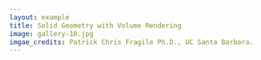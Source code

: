 ```yaml
---
layout: example
title: Solid Geometry with Volume Rendering 
image: gallery-10.jpg
imgae_credits: Patrick Chris Fragile Ph.D., UC Santa Barbara.
---
```

